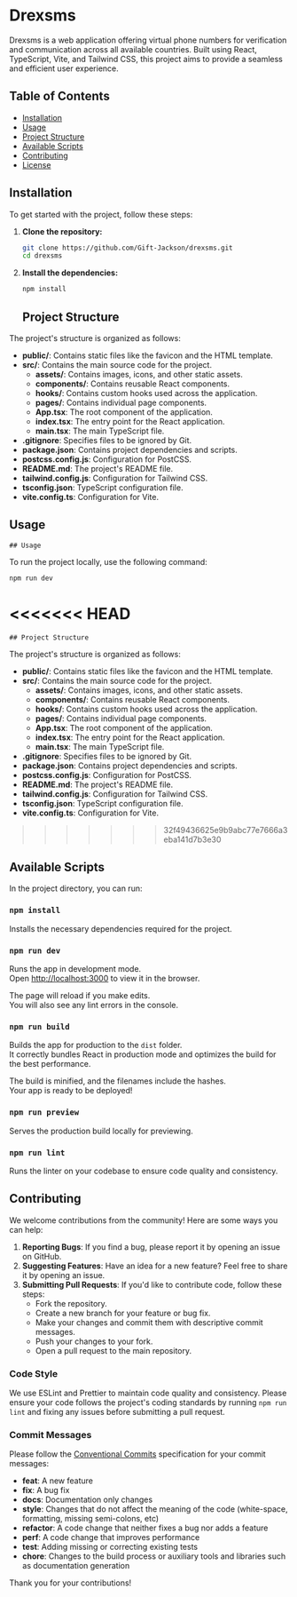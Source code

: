 # Drexsms

Drexsms is a web application offering virtual phone numbers for verification and communication across all available countries. Built using React, TypeScript, Vite, and Tailwind CSS, this project aims to provide a seamless and efficient user experience.

## Table of Contents

- [Installation](#installation)
- [Usage](#usage)
- [Project Structure](#project-structure)
- [Available Scripts](#available-scripts)
- [Contributing](#contributing)
- [License](#license)

## Installation

To get started with the project, follow these steps:

1. **Clone the repository:**

    ```sh
    git clone https://github.com/Gift-Jackson/drexsms.git
    cd drexsms
    ```

2. **Install the dependencies:**

    ```sh
    npm install
    ```

    ## Project Structure

The project's structure is organized as follows:


- **public/**: Contains static files like the favicon and the HTML template.
- **src/**: Contains the main source code for the project.
  - **assets/**: Contains images, icons, and other static assets.
  - **components/**: Contains reusable React components.
  - **hooks/**: Contains custom hooks used across the application.
  - **pages/**: Contains individual page components.
  - **App.tsx**: The root component of the application.
  - **index.tsx**: The entry point for the React application.
  - **main.tsx**: The main TypeScript file.
- **.gitignore**: Specifies files to be ignored by Git.
- **package.json**: Contains project dependencies and scripts.
- **postcss.config.js**: Configuration for PostCSS.
- **README.md**: The project's README file.
- **tailwind.config.js**: Configuration for Tailwind CSS.
- **tsconfig.json**: TypeScript configuration file.
- **vite.config.ts**: Configuration for Vite.

## Usage
    ## Usage

To run the project locally, use the following command:

```sh
npm run dev
```

<<<<<<< HEAD
=======

    ## Project Structure

The project's structure is organized as follows:


- **public/**: Contains static files like the favicon and the HTML template.
- **src/**: Contains the main source code for the project.
  - **assets/**: Contains images, icons, and other static assets.
  - **components/**: Contains reusable React components.
  - **hooks/**: Contains custom hooks used across the application.
  - **pages/**: Contains individual page components.
  - **App.tsx**: The root component of the application.
  - **index.tsx**: The entry point for the React application.
  - **main.tsx**: The main TypeScript file.
- **.gitignore**: Specifies files to be ignored by Git.
- **package.json**: Contains project dependencies and scripts.
- **postcss.config.js**: Configuration for PostCSS.
- **README.md**: The project's README file.
- **tailwind.config.js**: Configuration for Tailwind CSS.
- **tsconfig.json**: TypeScript configuration file.
- **vite.config.ts**: Configuration for Vite.

>>>>>>> 32f49436625e9b9abc77e7666a3eba141d7b3e30
## Available Scripts

In the project directory, you can run:

### `npm install`

Installs the necessary dependencies required for the project.

### `npm run dev`

Runs the app in development mode.\
Open [http://localhost:3000](http://localhost:3000) to view it in the browser.

The page will reload if you make edits.\
You will also see any lint errors in the console.

### `npm run build`

Builds the app for production to the `dist` folder.\
It correctly bundles React in production mode and optimizes the build for the best performance.

The build is minified, and the filenames include the hashes.\
Your app is ready to be deployed!

### `npm run preview`

Serves the production build locally for previewing. 

### `npm run lint`

Runs the linter on your codebase to ensure code quality and consistency.

## Contributing

We welcome contributions from the community! Here are some ways you can help:

1. **Reporting Bugs**: If you find a bug, please report it by opening an issue on GitHub.
2. **Suggesting Features**: Have an idea for a new feature? Feel free to share it by opening an issue.
3. **Submitting Pull Requests**: If you'd like to contribute code, follow these steps:
   - Fork the repository.
   - Create a new branch for your feature or bug fix.
   - Make your changes and commit them with descriptive commit messages.
   - Push your changes to your fork.
   - Open a pull request to the main repository.

### Code Style

We use ESLint and Prettier to maintain code quality and consistency. Please ensure your code follows the project's coding standards by running `npm run lint` and fixing any issues before submitting a pull request.

### Commit Messages

Please follow the [Conventional Commits](https://www.conventionalcommits.org/en/v1.0.0/) specification for your commit messages:

- **feat**: A new feature
- **fix**: A bug fix
- **docs**: Documentation only changes
- **style**: Changes that do not affect the meaning of the code (white-space, formatting, missing semi-colons, etc)
- **refactor**: A code change that neither fixes a bug nor adds a feature
- **perf**: A code change that improves performance
- **test**: Adding missing or correcting existing tests
- **chore**: Changes to the build process or auxiliary tools and libraries such as documentation generation

Thank you for your contributions!



